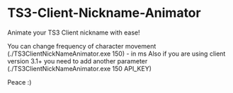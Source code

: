 # TS3-Client-Nickname-Animator
Animate your TS3 Client nickname with ease!

You can change frequency of character movement (./TS3ClientNickNameAnimator.exe 150) - in ms
Also if you are using client version 3.1+ you need to add another parameter (./TS3ClientNickNameAnimator.exe 150 API_KEY)

Peace :)
